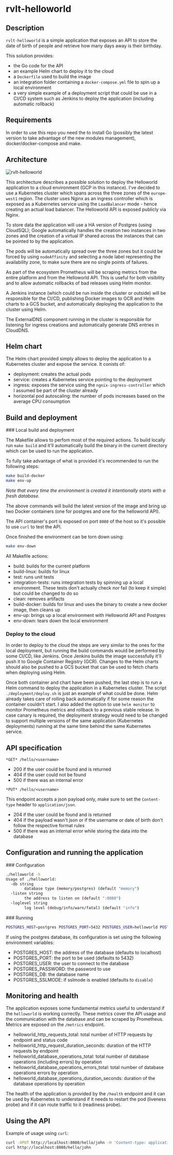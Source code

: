 # rvlt-helloworld

## Description

`rvlt-helloworld` is a simple application that exposes an API to store the date of birth of people and retrieve how many days away is their birthday.

This solution provides:

* the Go code for the API
* an example Helm chart to deploy it to the cloud
* a `Dockerfile` used to build the image
* an integration folder containing a `docker-compose.yml` file to spin up a local environment
* a very simple example of a deployment script that could be use in a CI/CD system such as Jenkins to deploy the application (including automatic rollback)

## Requirements

In order to use this repo you need the to install Go (possibly the latest version to take advantage of the new modules management), docker/docker-compose and make.

## Architecture

![rvlt-helloworld](img/rvlt-helloworld.png)

This architecture describes a possible solution to deploy the Helloworld application to a cloud environment (GCP in this instance).
I've decided to use a Kubernetes cluster which spans across the three zones of the `europe-west1` region. The cluster uses Nginx as an ingress controller which is exposed as a Kubernetes service using the `LoadBalancer` mode - hence creating an actual load balancer.
The Helloworld API is exposed publicly via Nginx.

To store data the application will use a HA version of Postgres (using CloudSQL); Google automatically handles the creation two instances in two zones and the creation of a virtual IP shared across the instances that can be pointed to by the application.

The pods will be automatically spread over the three zones but it could be forced by using `nodeAffinity` and selecting a node label representing the availability zone, to make sure there are no single points of failures.

As part of the ecosystem Prometheus will be scraping metrics from the entire platform and from the Helloworld API. This is useful for both visibility and to allow automatic rollbacks of bad releases using Helm monitor.

A Jenkins instance (which could be run inside the cluster or outside) will be responsible for the CI/CD, publishing Docker images to GCR and Helm charts to a GCS bucket, and automatically deploying the application to the cluster using Helm.

The ExternalDNS component running in the cluster is responsible for listening for ingress creations and automatically generate DNS entries in CloudDNS.

## Helm chart

The Helm chart provided simply allows to deploy the application to a Kubernetes cluster and expose the service. It conists of:

* deployment: creates the actual pods
* service: creates a Kubernetes service pointing to the deployment
* ingress: exposes the service using the `ngnix-ingress-controller` which I assumed be part of the cluster already
* horizontal pod autoscaling: the number of pods increases based on the average CPU consumption

## Build and deployment

### Local build and deployment

The Makefile allows to perfom most of the required actions. To build locally run `make build` and it'll automatically build the binary in the current directory which can be used to run the application.

To fully take advantage of what is provided it's recommended to run the following steps:

```bash
make build-docker
make env-up
```

_Note that every time the environment is created it intentionally starts with a fresh database._

The above commands will build the latest version of the image and bring up two Docker containers (one for postgres and one for the helloworld API).

The API container's port is exposed on port `8080` of the host so it's possible to use `curl` to test the API.

Once finished the environment can be torn down using:

```bash
make env-down
```

All Makefile actions:

* build: builds for the current platform
* build-linux: builds for linux
* test: runs unit tests
* integration-tests: runs integration tests by spinning up a local environment. These tests don't actually check nor fail (to keep it simple) but could be changed to do so
* clean: removes artifacts
* build-docker: builds for linux and uses the binary to create a new docker image, then cleans up
* env-up: brings up a local environment with Helloworld API and Postgres
* env-down: tears down the local environment

### Deploy to the cloud

In order to deploy to the cloud the steps are very similar to the ones for the local deployment, but running the build commands would be performed by some CI/CD, like Jenkins. Once Jenkins builds the image successfully it'll push it to Google Container Registry (GCR). Changes to the Helm charts should also be pushed to a GCS bucket that can be used to fetch charts when deploying using Helm.

Once both container and chart have been pushed, the last step is to run a Helm command to deploy the application in a Kubernetes cluster. The script `./deployment/deploy.sh` is just an example of what could be done. Helm already takes care of rolling back automatically if for some reason the container couldn't start.
I also added the option to use `helm monitor` to monitor Prometheus metrics and rollback to a previous stable release.
In case canary is required, the deployment strategy would need to be changed to support multiple versions of the same application (Kubernetes deployments) running at the same time behind the same Kubernetes service.

## API specification

`*GET* /hello/<username>`

* 200 if the user could be found and is returned
* 404 if the user could not be found
* 500 if there was an internal error

`*PUT* /hello/<username>`

This endpoint accepts a json payload only, make sure to set the `Content-type` header to `application/json`.

* 204 if the user could be found and is returned
* 404 if the payload wasn't json or if the username or date of birth don't follow the respective format rules
* 500 if there was an internal error while storing the data into the database

## Configuration and running the application

### Configuration

```bash
./helloworld -h
Usage of ./helloworld:
  -db string
        database type (memory/postgres) (default "memory")
  -listen string
        the address to listen on (default ":8080")
  -loglevel string
        log level (debug/info/warn/fatal) (default "info")
```

### Running

```bash
POSTGRES_HOST=postgres POSTGRES_PORT=5432 POSTGRES_USER=helloworld POSTGRES_PASSWORD=password POSTGRES_DB=helloworld ./helloworld -db=postgres
```

If using the postgres database, its configuration is set using the following environment variables:

* POSTGRES_HOST: the address of the database (defaults to localhost)
* POSTGRES_PORT: the port to be used (defaults to 5432)
* POSTGRES_USER: the user to connect to the database
* POSTGRES_PASSWORD: the password to use
* POSTGRES_DB: the database name
* POSTGRES_SSLMODE: if sslmode is enabled (defaults to `disable`)

## Monitoring and health

The application exposes some fundamental metrics useful to understand if the `helloworld` is working correctly. These metrics cover the API usage and the communication with the database and can be scraped by Prometheus. Metrics are exposed on the `/metrics` endpoint.

* helloworld_http_requests_total: total number of HTTP requests by endpoint and status code
* helloworld_http_request_duration_seconds: duration of the HTTP requests by endpoint
* helloworld_database_operations_total: total number of database operations (including errors) by operation
* helloworld_database_operations_errors_total: total number of database operations errors by operation
* helloworld_database_operations_duration_seconds: duration of the database operations by operation

The health of the application is provided by the `/health` endpoint and it can be used by Kubernetes to understand if it needs to restart the pod (liveness probe) and if it can route traffic to it (readiness probe).

## Using the API

Example of usage using `curl`:

```bash
curl -XPUT http://localhost:8080/hello/john -H 'Content-type: application/json' -d '{"dateOfBirth": "2016-02-02"}'
curl http://localhost:8080/hello/john
```
